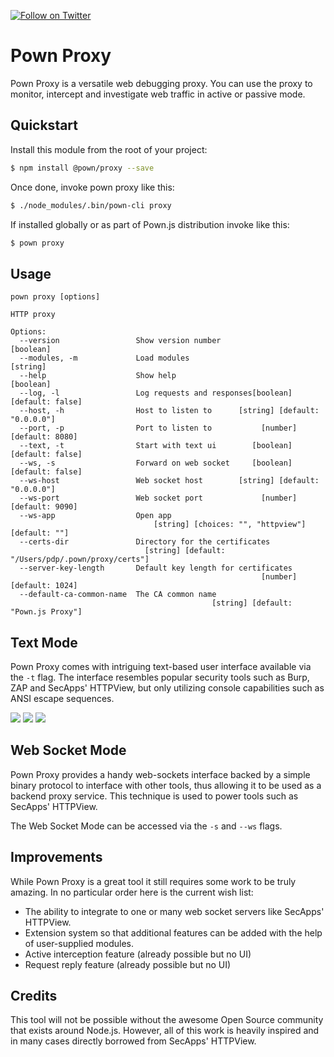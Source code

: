 [![Follow on Twitter](https://img.shields.io/twitter/follow/pownjs.svg?logo=twitter)](https://twitter.com/pownjs)

# Pown Proxy

Pown Proxy is a versatile web debugging proxy. You can use the proxy to monitor, intercept and investigate web traffic in active or passive mode.

## Quickstart

Install this module from the root of your project:

```sh
$ npm install @pown/proxy --save
```

Once done, invoke pown proxy like this:

```sh
$ ./node_modules/.bin/pown-cli proxy
```

If installed globally or as part of Pown.js distribution invoke like this:

```sh
$ pown proxy
```

## Usage

```
pown proxy [options]

HTTP proxy

Options:
  --version                 Show version number                        [boolean]
  --modules, -m             Load modules                                [string]
  --help                    Show help                                  [boolean]
  --log, -l                 Log requests and responses[boolean] [default: false]
  --host, -h                Host to listen to      [string] [default: "0.0.0.0"]
  --port, -p                Port to listen to           [number] [default: 8080]
  --text, -t                Start with text ui        [boolean] [default: false]
  --ws, -s                  Forward on web socket     [boolean] [default: false]
  --ws-host                 Web socket host        [string] [default: "0.0.0.0"]
  --ws-port                 Web socket port             [number] [default: 9090]
  --ws-app                  Open app
                                [string] [choices: "", "httpview"] [default: ""]
  --certs-dir               Directory for the certificates
                              [string] [default: "/Users/pdp/.pown/proxy/certs"]
  --server-key-length       Default key length for certificates
                                                        [number] [default: 1024]
  --default-ca-common-name  The CA common name
                                             [string] [default: "Pown.js Proxy"]
```

## Text Mode

Pown Proxy comes with intriguing text-based user interface available via the `-t` flag. The interface resembles popular security tools such as Burp, ZAP and SecApps' HTTPView, but only utilizing console capabilities such as ANSI escape sequences.

![](https://media.githubusercontent.com/media/pownjs/pown-proxy/master/screenshots/01.png)
![](https://media.githubusercontent.com/media/pownjs/pown-proxy/master/screenshots/02.png)
![](https://media.githubusercontent.com/media/pownjs/pown-proxy/master/screenshots/03.png)

## Web Socket Mode

Pown Proxy provides a handy web-sockets interface backed by a simple binary protocol to interface with other tools, thus allowing it to be used as a backend proxy service. This technique is used to power tools such as SecApps' HTTPView.

The Web Socket Mode can be accessed via the `-s` and `--ws` flags.

## Improvements

While Pown Proxy is a great tool it still requires some work to be truly amazing. In no particular order here is the current wish list:

* The ability to integrate to one or many web socket servers like SecApps' HTTPView.
* Extension system so that additional features can be added with the help of user-supplied modules.
* Active interception feature (already possible but no UI)
* Request reply feature (already possible but no UI)

## Credits

This tool will not be possible without the awesome Open Source community that exists around Node.js. However, all of this work is heavily inspired and in many cases directly borrowed from SecApps' HTTPView.
